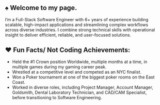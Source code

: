 ## ♠️ Welcome to my page.

I’m a Full-Stack Software Engineer with 6+ years of experience building scalable, high-impact applications and streamlining complex workflows across diverse industries. I combine strong technical skills with operational insight to deliver efficient, reliable, and user-focused solutions.

## ♥️ Fun Facts/ Not Coding Achievements:
- Held the #1 Crown position Worldwide, multiple months at a time, in multiple games during my gaming career peak.
- Wrestled at a competitive level and competed as an NYC finalist.
- Won a Poker tournament at one of the biggest poker rooms on the East Coast.
- Worked in diverse roles, including Project Manager, Account Manager, Goldsmith, Dental Laboratory Technician, and CAD/CAM Specialist, before transitioning to Software Engineering.

